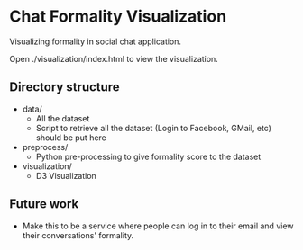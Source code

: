 Chat Formality Visualization
============================

Visualizing formality in social chat application.

Open ./visualization/index.html to view the visualization.

## Directory structure

* data/
  + All the dataset
  + Script to retrieve all the dataset (Login to Facebook, GMail, etc) should be put here
* preprocess/
  + Python pre-processing to give formality score to the dataset
* visualization/
  + D3 Visualization


## Future work
- Make this to be a service where people can log in to their email and view their conversations' formality.
